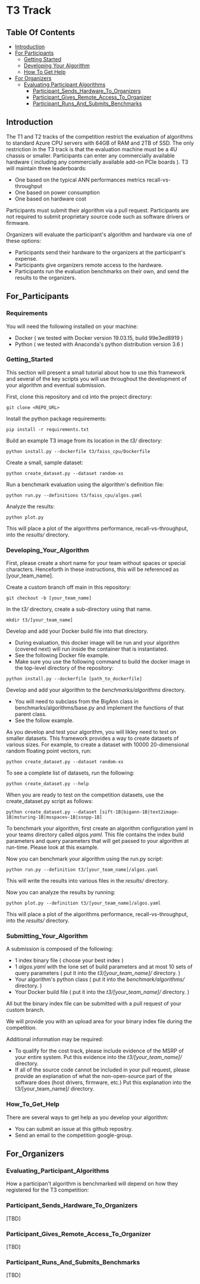 # T3 Track

## Table Of Contents

- [Introduction](#introduction)  
- [For Participants](#for_participants) 
  - [Getting Started](#getting_started) 
  - [Developing Your Algorithm](#developing_your_algorithm) 
  - [How To Get Help](#how_to_get_help)
- [For Organizers](#for_organizers)  
  - [Evaluating Participant Algorithms](#evaluating_participant_algorithms)
    - [Participant_Sends_Hardware_To_Organizers](#participant_sends_hardware_to_organizers)
    - [Participant_Gives_Remote_Access_To_Organizer](#participant_gives_remote_access_to_organizer)
    - [Participant_Runs_And_Submits_Benchmarks](#participant_runs_and_submits_benchmark)
   
## Introduction

The T1 and T2 tracks of the competition restrict the evaluation of algorithms to standard Azure CPU servers with 64GB of RAM and 2TB of SSD.  The only restriction in the T3 track is that the evaluation machine must be a 4U chassis or smaller.  Participants can enter any commercially available hardware ( including any commercially available add-on PCIe boards ).  T3 will maintain three leaderboards:
* One based on the typical ANN performances metrics recall-vs-throughput
* One based on power consumption
* One based on hardware cost

Participants must submit their algorithm via a pull request.  Participants are not required to submit proprietary source code such as software drivers or firmware.

Organizers will evaluate the participant's algorithm and hardware via one of these options:
* Participants send their hardware to the organizers at the participant's expense.
* Participants give organizers remote access to the hardware.
* Participants run the evaluation benchmarks on their own, and send the results to the organizers.

## For_Participants

### Requirements

You will need the following installed on your machine:
* Docker ( we tested with Docker version 19.03.15, build 99e3ed8919 )
* Python ( we tested with Anaconda's python distribution version 3.6 )

### Getting_Started

This section will present a small tutorial about how to use this framework and several of the key scripts you will use throughout the development of your algorithm and eventual submission.

First, clone this repository and cd into the project directory:
```
git clone <REPO_URL>
```
Install the python package requirements:
```
pip install -r requirements.txt
```
Build an example T3 image from its location in the *t3/* directory:
```
python install.py --dockerfile t3/faiss_cpu/Dockerfile
```
Create a small, sample dataset:
```
python create_dataset.py --dataset random-xs
```
Run a benchmark evaluation using the algorithm's definition file:
```
python run.py --definitions t3/faiss_cpu/algos.yaml
```
Analyze the results:
```
python plot.py 
```
This will place a plot of the algorithms performance, recall-vs-throughput, into the *results/* directory.

### Developing_Your_Algorithm

First, please create a short name for your team without spaces or special characters.  Henceforth in these instructions, this will be referenced as [your_team_name].

Create a custom branch off main in this repository:
```
git checkout -b [your_team_name]
```
In the *t3/* directory, create a sub-directory using that name.
```
mkdir t3/[your_team_name]
```
Develop and add your Docker build file into that directory.
* During evaluation, this docker image will be run and your algorithm (covered next) will run inside the container that is instantiated.
* See the following Docker file example.
* Make sure you use the following command to build the docker image in the top-level directory of the repository:
```
python install.py --dockerfile [path_to_dockerfile]
```
Develop and add your algorithm to the *benchmarks/algorithms* directory.
* You will need to subclass from the BigAnn class in benchmarks/algorithms/base.py and implement the functions of that parent class.
* See the follow example.

As you develop and test your algorithm, you will likley need to test on smaller datasets.  This framework provides a way to create datasets of various sizes.  For example, to create a dataset with 10000 20-dimensional random floating point vectors, run:
```
python create_dataset.py --dataset random-xs
```
To see a complete list of datasets, run the following:
```
python create_dataset.py --help
```
When you are ready to test on the competition datasets, use the create_dataset.py script as follows:
```
python create_dataset.py --dataset [sift-1B|bigann-1B|text2image-1B|msturing-1B|msspacev-1B|ssnpp-1B]
```
To benchmark your algorithm, first create an algorithm configuration yaml in your teams directory called *algos.yaml.*  This file contains the index build parameters and query parameters that will get passed to your algorithm at run-time.  Please look at this example.

Now you can benchmark your algorithm using the run.py script:
```
python run.py --definition t3/[your_team_name]/algos.yaml
```
This will write the results into various files in the *results/* directory.

Now you can analyze the results by running:
```
python plot.py --definition t3/[your_team_name]/algos.yaml
```
This will place a plot of the algorithms performance, recall-vs-throughput, into the *results/* directory.

### Submitting_Your_Algorithm

A submission is composed of the following:
* 1 index binary file (  choose your best index )
* 1 *algos.yaml* with the lone set of build parameters and at most 10 sets of query parameters ( put it into the *t3/[your_team_name]/* directory. )
* Your algorithm's python class ( put it into the *benchmark/algorithms/* directory. )
* Your Docker build file ( put it into the *t3/[your_team_name]/* directory. )

All but the binary index file can be submitted with a pull request of your custom branch.

We will provide you with an upload area for your binary index file during the competition.

Additional information may be required:
* To qualify for the cost track, please include evidence of the MSRP of your entire system.  Put this evidence into the *t3/[your_team_name]/* directory.
* If all of the source code cannot be included in your pull request, please provide an explanation of what the non-open-source part of the software does (host drivers, firmware, etc.) Put this explanation into the t3/[your_team_name]/ directory.

### How_To_Get_Help

There are several ways to get help as you develop your algorithm:
* You can submit an issue at this github repositry.
* Send an email to the competition google-group.

## For_Organizers

### Evaluating_Participant_Algorithms

How a participan't algorithm is benchmarked will depend on how they registered for the T3 competition:

### Participant_Sends_Hardware_To_Organizers

[TBD]

### Participant_Gives_Remote_Access_To_Organizer

[TBD]

### Participant_Runs_And_Submits_Benchmarks

[TBD]

